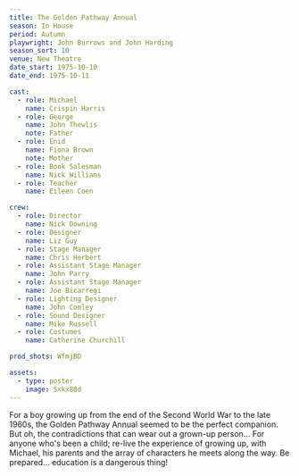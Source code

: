 ```yaml
---
title: The Golden Pathway Annual
season: In House
period: Autumn
playwright: John Burrows and John Harding
season_sort: 10
venue: New Theatre
date_start: 1975-10-10
date_end: 1975-10-11

cast:
  - role: Michael
    name: Crispin Harris
  - role: George
    name: John Thewlis
    note: Father
  - role: Enid
    name: Fiona Brown
    note: Mother
  - role: Book Salesman
    name: Nick Williams
  - role: Teacher
    name: Eileen Coen

crew:
  - role: Director
    name: Nick Downing
  - role: Designer
    name: Liz Guy
  - role: Stage Manager
    name: Chris Herbert
  - role: Assistant Stage Manager
    name: John Parry
  - role: Assistant Stage Manager
    name: Joe Bicarregi
  - role: Lighting Designer
    name: John Comley
  - role: Sound Designer
    name: Mike Russell
  - role: Costumes
    name: Catherine Churchill

prod_shots: WfmjBD

assets:
  - type: poster
    image: Sxkx88d
---
```


For a boy growing up from the end of the Second World War to the late 1960s, the Golden Pathway Annual seemed to be the perfect companion. But oh, the contradictions that can wear out a grown-up person... For anyone who's been a child; re-live the experience of growing up, with Michael, his parents and the array of characters he meets along the way. Be prepared... education is a dangerous thing!
